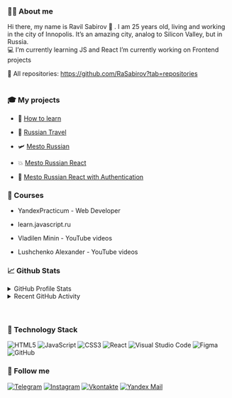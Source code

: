 ### 🙋‍♂️ About me

Hi there, my name is Ravil Sabirov 👋 . I am 25 years old, living and working in the city of Innopolis. It’s an amazing city, analog to Silicon Valley, but in Russia.
</br>
💻 I’m currently learning JS and React
I’m currently working on Frontend projects

🎨 All repositories: https://github.com/RaSabirov?tab=repositories
</br>
</br>

### 🎓 My projects

- 📗 [How to learn](https://github.com/RaSabirov/how-to-learn)

- 🔭 [Russian Travel](https://github.com/RaSabirov/russian-travel)

- 🛩️ [Mesto Russian](https://github.com/RaSabirov/mesto)

- 💥 [Mesto Russian React](https://github.com/RaSabirov/mesto-react)

- 🚀 [Mesto Russian React with Authentication](https://github.com/RaSabirov/react-mesto-auth)

### 📕 Courses

- YandexPracticum - Web Developer

- learn.javascript.ru

- Vladilen Minin - YouTube videos

- Lushchenko Alexander - YouTube videos

### 📈 Github Stats

<details>
  <summary>GitHub Profile Stats</summary>
  <div>
    <a href="https://github.com/RaSabirov">
    <img height="180em" src="https://github-readme-stats.vercel.app/api/top-langs/?username=RaSabirov&layout=compact&langs_count=7&theme=gotham" />
    <img height="180em" src="https://github-readme-stats.vercel.app/api?username=RaSabirov&show_icons=true&theme=gotham&include_all_commits=true&count_private=true" />
    </a>
  </div>
</details>
<details>
    <summary>Recent GitHub Activity</summary>
    <div>
        <a href="https://github.com/RaSabirov">
        <img src="https://pacific-thicket-01737.herokuapp.com/graph?username=RaSabirov&theme=gotham"/>
        </a>
    </div>
</details>
</br>
</br>

### 🔧 Technology Stack

![HTML5](https://img.shields.io/badge/html5-%23E34F26.svg?style=for-the-badge&logo=html5&logoColor=white)
![JavaScript](https://img.shields.io/badge/javascript-%23323330.svg?style=for-the-badge&logo=javascript&logoColor=%23F7DF1E)
![CSS3](https://img.shields.io/badge/css3-%231572B6.svg?style=for-the-badge&logo=css3&logoColor=white)
![React](https://img.shields.io/badge/react-%2320232a.svg?style=for-the-badge&logo=react&logoColor=%2361DAFB)
![Visual Studio Code](https://img.shields.io/badge/Visual%20Studio%20Code-0078d7.svg?style=for-the-badge&logo=visual-studio-code&logoColor=white)
![Figma](https://img.shields.io/badge/figma-%23F24E1E.svg?style=for-the-badge&logo=figma&logoColor=white)
![GitHub](https://img.shields.io/badge/github-%23121011.svg?style=for-the-badge&logo=github&logoColor=white)

### 📝 Follow me

[![Telegram](https://img.shields.io/badge/Telegram-090909?style=for-the-badge&logo=telegram&logoColor=white)](https://www.t.me/sbrvrvl)
[![Instagram](https://img.shields.io/badge/Instagram-090909?style=for-the-badge&logo=Instagram&logoColor=white)](https://www.instagram.com/sbrvrvl)
[![Vkontakte](https://img.shields.io/badge/Vkontakte-090909?style=for-the-badge&logo=VK&logoColor=white)](https://vk.com/sbrvrvl)
[![Yandex Mail](https://img.shields.io/badge/yandex_mail-090909?style=for-the-badge&logo=appveyor&logoColor=white)](mailto:sbrvrvl@ya.ru)
